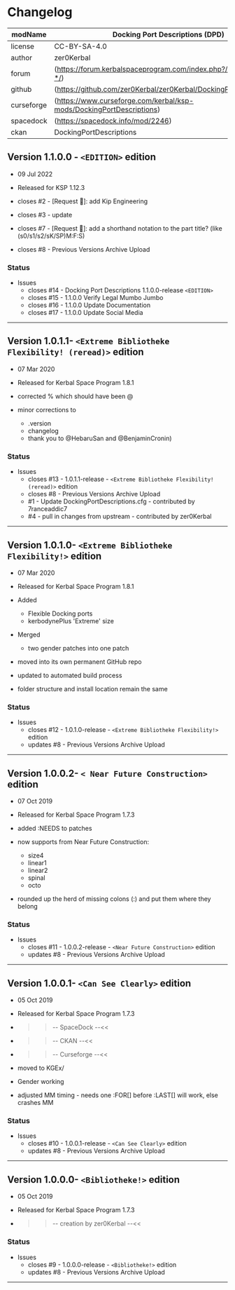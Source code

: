 # Changelog  
  
| modName    | Docking Port Descriptions (DPD)                                      |
| ---------- | -------------------------------------------------------------------- |
| license    | CC-BY-SA-4.0                                                         |
| author     | zer0Kerbal                                                           |
| forum      | (https://forum.kerbalspaceprogram.com/index.php?/topic/192184-*/)    |
| github     | (https://github.com/zer0Kerbal/zer0Kerbal/DockingPortDescriptions)   |
| curseforge | (https://www.curseforge.com/kerbal/ksp-mods/DockingPortDescriptions) |
| spacedock  | (https://spacedock.info/mod/2246)                                    |
| ckan       | DockingPortDescriptions                                              |

## Version 1.1.0.0 - `<EDITION>` edition

* 09 Jul 2022
* Released for KSP 1.12.3

* closes #2 - [Request 🚀]: add Kip Engineering
* closes #3 - update
* closes #7 - [Request 🚀]: add a shorthand notation to the part title? (like (s0/s1/s2/sK/SP)M:F:S)
* closes #8 - Previous Versions Archive Upload

### Status

* Issues
  * closes #14 - Docking Port Descriptions 1.1.0.0-release `<EDITION>`
  * closes #15 - 1.1.0.0 Verify Legal Mumbo Jumbo
  * closes #16 - 1.1.0.0 Update Documentation
  * closes #17 - 1.1.0.0 Update Social Media

---

## Version 1.0.1.1-  `<Extreme Bibliotheke Flexibility! (reread)>`  edition

* 07 Mar 2020
* Released for Kerbal Space Program 1.8.1

* corrected % which should have been @
* minor corrections to
  * .version
  * changelog
  * thank you to @HebaruSan and @BenjaminCronin)

### Status

* Issues  
  * closes #13 - 1.0.1.1-release - `<Extreme Bibliotheke Flexibility! (reread)>` edition
  * closes #8 - Previous Versions Archive Upload
  * #1 - Update DockingPortDescriptions.cfg - contributed by 7ranceaddic7
  * #4 - pull in changes from upstream - contributed by zer0Kerbal

---

## Version 1.0.1.0- `<Extreme Bibliotheke Flexibility!>` edition

* 07 Mar 2020
* Released for Kerbal Space Program 1.8.1

* Added
  * Flexible Docking ports
  * kerbodynePlus 'Extreme' size
* Merged
  * two gender patches into one patch
* moved into its own permanent GitHub repo
* updated to automated build process
* folder structure and install location remain the same

### Status

* Issues
  * closes #12 - 1.0.1.0-release - `<Extreme Bibliotheke Flexibility!>` edition
  * updates #8 - Previous Versions Archive Upload

---

## Version 1.0.0.2- `< Near Future Construction>` edition

* 07 Oct 2019
* Released for Kerbal Space Program 1.7.3

* added :NEEDS to patches
* now supports from Near Future Construction:
  * size4
  * linear1
  * linear2
  * spinal
  * octo
* rounded up the herd of missing colons (:) and put them where they belong

### Status

* Issues
  * closes #11 - 1.0.0.2-release - `<Near Future Construction>` edition
  * updates #8 - Previous Versions Archive Upload

---

## Version 1.0.0.1- `<Can See Clearly>` edition

* 05 Oct 2019
* Released for Kerbal Space Program 1.7.3

* >>-- SpaceDock --<<
* >>-- CKAN --<<
* >>-- Curseforge --<<
* moved to KGEx/
* Gender working
* adjusted MM timing - needs one :FOR[] before :LAST[] will work, else crashes MM
  
### Status

* Issues
  * closes #10 - 1.0.0.1-release - `<Can See Clearly>` edition
  * updates #8 - Previous Versions Archive Upload

---

## Version 1.0.0.0- `<Bibliotheke!>` edition

* 05 Oct 2019
* Released for Kerbal Space Program 1.7.3

* >>-- creation by zer0Kerbal --<<

### Status

* Issues
  * closes #9 - 1.0.0.0-release - `<Bibliotheke!>` edition
  * updates #8 - Previous Versions Archive Upload

---
